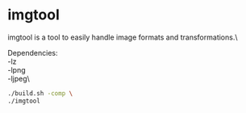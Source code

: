 # imgtool

imgtool is a tool to easily handle image formats and transformations.\

Dependencies:\
    -lz\
    -lpng\
    -ljpeg\

```sh
./build.sh -comp \
./imgtool
```
